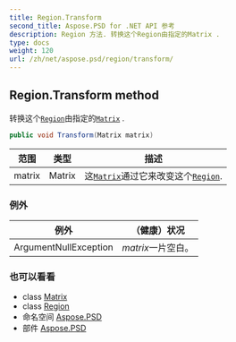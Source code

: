 ```yaml
---
title: Region.Transform
second_title: Aspose.PSD for .NET API 参考
description: Region 方法. 转换这个Region由指定的Matrix .
type: docs
weight: 120
url: /zh/net/aspose.psd/region/transform/
---
```

## Region.Transform method

转换这个[`Region`](../)由指定的[`Matrix`](../../matrix/) .

```csharp
public void Transform(Matrix matrix)
```

| 范围 | 类型 | 描述 |
| --- | --- | --- |
| matrix | Matrix | 这[`Matrix`](../../matrix/)通过它来改变这个[`Region`](../). |

### 例外

| 例外 | （健康）状况 |
| --- | --- |
| ArgumentNullException | *matrix*一片空白。 |

### 也可以看看

* class [Matrix](../../matrix/)
* class [Region](../)
* 命名空间 [Aspose.PSD](../../region/)
* 部件 [Aspose.PSD](../../../)



